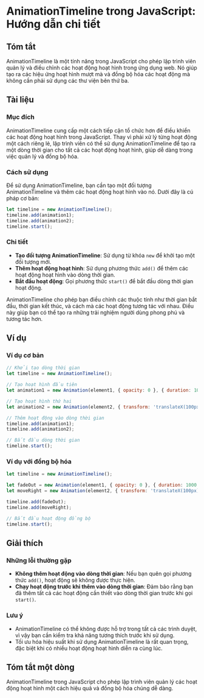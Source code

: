<!--
Meta Description: # AnimationTimeline trong JavaScript: Hướng dẫn chi tiết ## Tóm tắt AnimationTimeline là một tính năng trong JavaScript cho phép lập trình viên quản l...
Meta Keywords: hoạt, động, animationtimeline, các, timeline
-->

# AnimationTimeline trong JavaScript: Hướng dẫn chi tiết

## Tóm tắt
AnimationTimeline là một tính năng trong JavaScript cho phép lập trình viên quản lý và điều chỉnh các hoạt động hoạt hình trong ứng dụng web. Nó giúp tạo ra các hiệu ứng hoạt hình mượt mà và đồng bộ hóa các hoạt động mà không cần phải sử dụng các thư viện bên thứ ba.

## Tài liệu
### Mục đích
AnimationTimeline cung cấp một cách tiếp cận tổ chức hơn để điều khiển các hoạt động hoạt hình trong JavaScript. Thay vì phải xử lý từng hoạt động một cách riêng lẻ, lập trình viên có thể sử dụng AnimationTimeline để tạo ra một dòng thời gian cho tất cả các hoạt động hoạt hình, giúp dễ dàng trong việc quản lý và đồng bộ hóa.

### Cách sử dụng
Để sử dụng AnimationTimeline, bạn cần tạo một đối tượng AnimationTimeline và thêm các hoạt động hoạt hình vào nó. Dưới đây là cú pháp cơ bản:

```javascript
let timeline = new AnimationTimeline();
timeline.add(animation1);
timeline.add(animation2);
timeline.start();
```

### Chi tiết
- **Tạo đối tượng AnimationTimeline**: Sử dụng từ khóa `new` để khởi tạo một đối tượng mới.
- **Thêm hoạt động hoạt hình**: Sử dụng phương thức `add()` để thêm các hoạt động hoạt hình vào dòng thời gian.
- **Bắt đầu hoạt động**: Gọi phương thức `start()` để bắt đầu dòng thời gian hoạt động.

AnimationTimeline cho phép bạn điều chỉnh các thuộc tính như thời gian bắt đầu, thời gian kết thúc, và cách mà các hoạt động tương tác với nhau. Điều này giúp bạn có thể tạo ra những trải nghiệm người dùng phong phú và tương tác hơn.

## Ví dụ
### Ví dụ cơ bản
```javascript
// Khởi tạo dòng thời gian
let timeline = new AnimationTimeline();

// Tạo hoạt hình đầu tiên
let animation1 = new Animation(element1, { opacity: 0 }, { duration: 1000 });

// Tạo hoạt hình thứ hai
let animation2 = new Animation(element2, { transform: 'translateX(100px)' }, { duration: 500 });

// Thêm hoạt động vào dòng thời gian
timeline.add(animation1);
timeline.add(animation2);

// Bắt đầu dòng thời gian
timeline.start();
```

### Ví dụ với đồng bộ hóa
```javascript
let timeline = new AnimationTimeline();

let fadeOut = new Animation(element1, { opacity: 0 }, { duration: 1000 });
let moveRight = new Animation(element2, { transform: 'translateX(100px)' }, { duration: 1000 });

timeline.add(fadeOut);
timeline.add(moveRight);

// Bắt đầu hoạt động đồng bộ
timeline.start();
```

## Giải thích
### Những lỗi thường gặp
- **Không thêm hoạt động vào dòng thời gian**: Nếu bạn quên gọi phương thức `add()`, hoạt động sẽ không được thực hiện.
- **Chạy hoạt động trước khi thêm vào dòng thời gian**: Đảm bảo rằng bạn đã thêm tất cả các hoạt động cần thiết vào dòng thời gian trước khi gọi `start()`.
  
### Lưu ý
- AnimationTimeline có thể không được hỗ trợ trong tất cả các trình duyệt, vì vậy bạn cần kiểm tra khả năng tương thích trước khi sử dụng.
- Tối ưu hóa hiệu suất khi sử dụng AnimationTimeline là rất quan trọng, đặc biệt khi có nhiều hoạt động hoạt hình diễn ra cùng lúc.

## Tóm tắt một dòng
AnimationTimeline trong JavaScript cho phép lập trình viên quản lý các hoạt động hoạt hình một cách hiệu quả và đồng bộ hóa chúng dễ dàng.